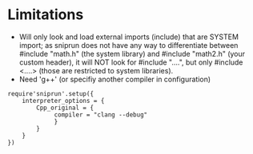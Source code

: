 # Limitations

 - Will only look and load external imports (include) that are SYSTEM import; as sniprun does not have any way to differentiate between #include "math.h"  (the system library) and #include "math2.h" (your custom header), it will NOT look for #include "....", but only #include \<....>   (those are restricted to system libraries).
 - Need 'g++' (or specifiy another compiler in configuration)

```
require'sniprun'.setup({
    interpreter_options = {
        Cpp_original = {
             compiler = "clang --debug"
             }
        }
    }
})
```
